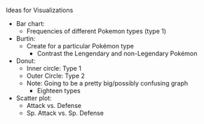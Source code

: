 Ideas for Visualizations

* Bar chart: 
    * Frequencies of different Pokemon types (type 1)
* Burtin:
    * Create for a particular Pokémon type
        * Contrast the Lengendary and non-Legendary Pokémon
* Donut:
    * Inner circle: Type 1
    * Outer Circle: Type 2
    * Note: Going to be a pretty big/possibly confusing graph
        * Eighteen types
* Scatter plot:
    * Attack vs. Defense
    * Sp. Attack vs. Sp. Defense